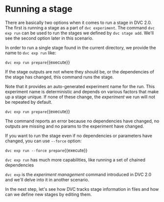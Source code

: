 # Running a stage

There are basically two options when it comes to run a stage in DVC 2.0. The
first is running a stage as a part of `dvc experiment`. The command `dvc exp
run` can be used to run the stages we defined by `dvc stage add`. We'll see the
second option later in this scenario. 

In order to run a single stage found in the current directory, we provide the
name to `dvc exp run` like:

`dvc exp run prepare`{{execute}}

If the stage outputs are not where they should be, or the dependencies of the
stage has changed, this command runs the stage.

Note that it provides an auto-generated experiment name for the run. This
experiment name is deterministic and depends on various factors that make up a
stage unique. If none of these change, the _experiment_ we run will not be
repeated by default. 

`dvc exp run prepare`{{execute}}

The command reports an error because no dependencies have changed, no outputs
are missing and no params to the experiment have changed. 

If you want to run the stage even if no dependencies or parameters have changed,
you can use `--force` option:

`dvc exp run --force prepare`{{execute}}

`dvc exp run` has much more capabilities, like running a set of chained
dependencies

`dvc exp` is the _experiment management_ command introduced in DVC 2.0 and we'll
delve into it in another scenario.

In the next step, let's see how DVC tracks stage information in files and how
can we define new stages by editing them.
